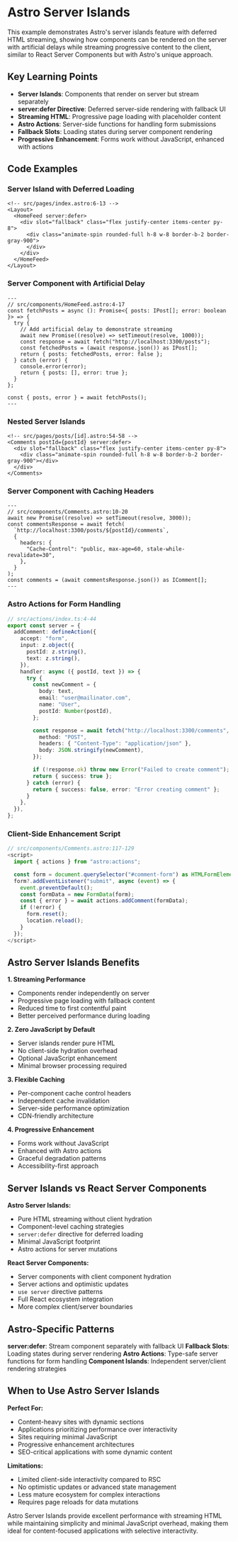 # Astro Server Islands

This example demonstrates Astro's server islands feature with deferred HTML streaming, showing how components can be rendered on the server with artificial delays while streaming progressive content to the client, similar to React Server Components but with Astro's unique approach.

## Key Learning Points

- **Server Islands**: Components that render on server but stream separately
- **server:defer Directive**: Deferred server-side rendering with fallback UI
- **Streaming HTML**: Progressive page loading with placeholder content
- **Astro Actions**: Server-side functions for handling form submissions
- **Fallback Slots**: Loading states during server component rendering
- **Progressive Enhancement**: Forms work without JavaScript, enhanced with actions

## Code Examples

### Server Island with Deferred Loading
```astro
<!-- src/pages/index.astro:6-13 -->
<Layout>
  <HomeFeed server:defer>
    <div slot="fallback" class="flex justify-center items-center py-8">
      <div class="animate-spin rounded-full h-8 w-8 border-b-2 border-gray-900">
      </div>
    </div>
  </HomeFeed>
</Layout>
```

### Server Component with Artificial Delay
```astro
---
// src/components/HomeFeed.astro:4-17
const fetchPosts = async (): Promise<{ posts: IPost[]; error: boolean }> => {
  try {
    // Add artificial delay to demonstrate streaming
    await new Promise((resolve) => setTimeout(resolve, 1000));
    const response = await fetch("http://localhost:3300/posts");
    const fetchedPosts = (await response.json()) as IPost[];
    return { posts: fetchedPosts, error: false };
  } catch (error) {
    console.error(error);
    return { posts: [], error: true };
  }
};

const { posts, error } = await fetchPosts();
---
```

### Nested Server Islands
```astro
<!-- src/pages/posts/[id].astro:54-58 -->
<Comments postId={postId} server:defer>
  <div slot="fallback" class="flex justify-center items-center py-8">
    <div class="animate-spin rounded-full h-8 w-8 border-b-2 border-gray-900"></div>
  </div>
</Comments>
```

### Server Component with Caching Headers
```astro
---
// src/components/Comments.astro:10-20
await new Promise((resolve) => setTimeout(resolve, 3000));
const commentsResponse = await fetch(
  `http://localhost:3300/posts/${postId}/comments`,
  {
    headers: {
      "Cache-Control": "public, max-age=60, stale-while-revalidate=30",
    },
  }
);
const comments = (await commentsResponse.json()) as IComment[];
---
```

### Astro Actions for Form Handling
```typescript
// src/actions/index.ts:4-44
export const server = {
  addComment: defineAction({
    accept: "form",
    input: z.object({
      postId: z.string(),
      text: z.string(),
    }),
    handler: async ({ postId, text }) => {
      try {
        const newComment = {
          body: text,
          email: "user@mailinator.com",
          name: "User",
          postId: Number(postId),
        };

        const response = await fetch("http://localhost:3300/comments", {
          method: "POST",
          headers: { "Content-Type": "application/json" },
          body: JSON.stringify(newComment),
        });

        if (!response.ok) throw new Error("Failed to create comment");
        return { success: true };
      } catch (error) {
        return { success: false, error: "Error creating comment" };
      }
    },
  }),
};
```

### Client-Side Enhancement Script
```javascript
// src/components/Comments.astro:117-129
<script>
  import { actions } from "astro:actions";

  const form = document.querySelector("#comment-form") as HTMLFormElement;
  form?.addEventListener("submit", async (event) => {
    event.preventDefault();
    const formData = new FormData(form);
    const { error } = await actions.addComment(formData);
    if (!error) {
      form.reset();
      location.reload();
    }
  });
</script>
```

## Astro Server Islands Benefits

**1. Streaming Performance**
- Components render independently on server
- Progressive page loading with fallback content
- Reduced time to first contentful paint
- Better perceived performance during loading

**2. Zero JavaScript by Default**
- Server islands render pure HTML
- No client-side hydration overhead
- Optional JavaScript enhancement
- Minimal browser processing required

**3. Flexible Caching**
- Per-component cache control headers
- Independent cache invalidation
- Server-side performance optimization
- CDN-friendly architecture

**4. Progressive Enhancement**
- Forms work without JavaScript
- Enhanced with Astro actions
- Graceful degradation patterns
- Accessibility-first approach

## Server Islands vs React Server Components

**Astro Server Islands:**
- Pure HTML streaming without client hydration
- Component-level caching strategies
- `server:defer` directive for deferred loading
- Minimal JavaScript footprint
- Astro actions for server mutations

**React Server Components:**
- Server components with client component hydration
- Server actions and optimistic updates
- `use server` directive patterns
- Full React ecosystem integration
- More complex client/server boundaries

## Astro-Specific Patterns

**server:defer**: Stream component separately with fallback UI
**Fallback Slots**: Loading states during server rendering
**Astro Actions**: Type-safe server functions for form handling
**Component Islands**: Independent server/client rendering strategies

## When to Use Astro Server Islands

**Perfect For:**
- Content-heavy sites with dynamic sections
- Applications prioritizing performance over interactivity
- Sites requiring minimal JavaScript
- Progressive enhancement architectures
- SEO-critical applications with some dynamic content

**Limitations:**
- Limited client-side interactivity compared to RSC
- No optimistic updates or advanced state management
- Less mature ecosystem for complex interactions
- Requires page reloads for data mutations

Astro Server Islands provide excellent performance with streaming HTML while maintaining simplicity and minimal JavaScript overhead, making them ideal for content-focused applications with selective interactivity.